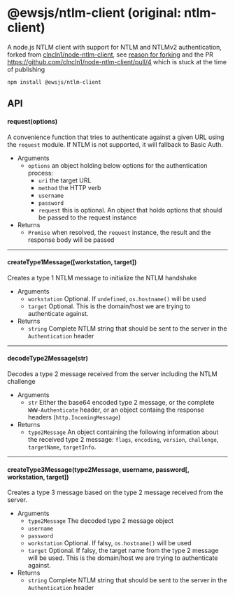 # @ewsjs/ntlm-client (original: ntlm-client)

A node.js NTLM client with support for NTLM and NTLMv2 authentication, forked from [clncln1/node-ntlm-client](https://github.com/clncln1/node-ntlm-client), see [reason for forking](https://github.com/gautamsi/ews-javascript-api/issues/309) and the PR https://github.com/clncln1/node-ntlm-client/pull/4 which is stuck at the time of publishing

```
npm install @ewsjs/ntlm-client
```

## API

#### request(options)

A convenience function that tries to authenticate against a given URL using the `request` module.
If NTLM is not supported, it will fallback to Basic Auth.

* Arguments
  * `options` an object holding below options for the authentication process:
    * `uri` the target URL
    * `method` the HTTP verb
    * `username`
    * `password`
    * `request` this is optional. An object that holds options that should be passed to the request instance
* Returns
  * `Promise` when resolved, the `request` instance, the result and the response body will be passed

---------------------------------------

#### createType1Message([workstation, target])

Creates a type 1 NTLM message to initialize the NTLM handshake

* Arguments
  * `workstation` Optional. If `undefined`, `os.hostname()` will be used
  * `target` Optional. This is the domain/host we are trying to authenticate against.
* Returns
  * `string` Complete NTLM string that should be sent to the server in the `Authentication` header

---------------------------------------

#### decodeType2Message(str)

Decodes a type 2 message received from the server including the NTLM challenge

* Arguments
  * `str` Either the base64 encoded type 2 message, or the complete `WWW-Authenticate` header, or an object containg the response headers (`http.IncomingMessage`)
* Returns
  * `type2Message` An object containing the following information about the received type 2 message: `flags`, `encoding`, `version`, `challenge`, `targetName`, `targetInfo`.

---------------------------------------

#### createType3Message(type2Message, username, password[, workstation, target])

Creates a type 3 message based on the type 2 message received from the server.

* Arguments
  * `type2Message` The decoded type 2 message object
  * `username`
  * `password`
  * `workstation` Optional. If falsy, `os.hostname()` will be used
  * `target` Optional. If falsy, the target name from the type 2 message will be used. This is the domain/host we are trying to authenticate against.
* Returns
  * `string` Complete NTLM string that should be sent to the server in the `Authentication` header